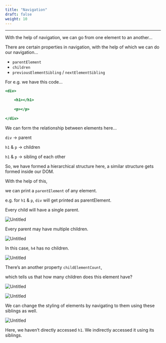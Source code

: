 ```yaml
---
title: "Navigation"
draft: false
weight: 10
---
```


---

With the help of navigation, we can go from one element to an another…

There are certain properties in navigation, with the help of which we can do our navigation…

- `parentElement`
- `children`
- `previousElementSibling` / `nextElementSibling`

For e.g. we have this code…

```jsx
<div>

	<h1></h1>
	
	<p></p>
	
</div>
```

We can form the relationship between elements here…

`div` → parent

`h1` & `p` → children

`h1` & `p` → sibling of each other

So, we have formed a hierarchical structure here, a similar structure gets formed inside our DOM.

With the help of this,

we can print a `parentElement` of any element.

 e.g. for `h1` & `p`, `div` will get printed as parentElement.

Every child will have a single parent.

![Untitled](../../../../images/notes/Navigation/1.png)

Every parent may have multiple children.

![Untitled](../../../../images/notes/Navigation/2.png)

In this case, `h4` has no children.

![Untitled](../../../../images/notes/Navigation/3.png)

There’s an another property `childElementCount`,

which tells us that how many children does this element have?

![Untitled](../../../../images/notes/Navigation/4.png)

![Untitled](../../../../images/notes/Navigation/5.png)

We can change the styling of elements by navigating to them using these siblings as well.

![Untitled](../../../../images/notes/Navigation/6.png)

Here, we haven’t directly accessed `h1`. We indirectly accessed it using its siblings.